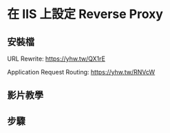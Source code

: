 # 在 IIS 上設定 Reverse Proxy

## 安裝檔

URL Rewrite: https://yhw.tw/QX1rE

Application Request Routing: https://yhw.tw/RNVcW

### 

## 影片教學

<!--<video width="560" height="315" controls>
  <source src="/videos/ap-8.srv-content.mp4" type="video/mp4">
  Your browser does not support the video tag.
</video>-->

## 步驟

